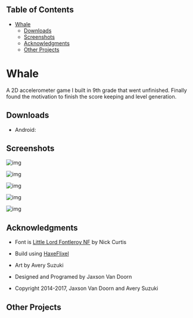 <div id="table-of-contents">
<h2>Table of Contents</h2>
<div id="text-table-of-contents">
<ul>
<li><a href="#sec-1">Whale</a>
<ul>
<li><a href="#sec-1-1">Downloads</a></li>
<li><a href="#sec-1-2">Screenshots</a></li>
<li><a href="#sec-1-3">Acknowledgments</a></li>
<li><a href="#sec-1-4">Other Projects</a></li>
</ul>
</li>
</ul>
</div>
</div>


# Whale<a id="sec-1" name="sec-1"></a>

A 2D accelerometer game I built in 9th grade that went unfinished.  Finally found the motivation to finish the score keeping and level generation.

## Downloads<a id="sec-1-1" name="sec-1-1"></a>

-   Android:

## Screenshots<a id="sec-1-2" name="sec-1-2"></a>

![img](./screenshots/1.png "Title Screen")

![img](./screenshots/1.png "Screenshot 1")

![img](./screenshots/2.png "Screenshot 2")

![img](./screenshots/3.png "Screenshot 3")

![img](./screenshots/4.png "Screenshot 4")

## Acknowledgments<a id="sec-1-3" name="sec-1-3"></a>

-   Font is [Little Lord Fontleroy NF](http://www.1001fonts.com/littlelordfontleroy-font.html) by Nick Curtis

-   Build using [HaxeFlixel](http://haxeflixel.com/)

-   Art by Avery Suzuki

-   Designed and Programed by Jaxson Van Doorn

-   Copyright 2014-2017, Jaxson Van Doorn and Avery Suzuki

## Other Projects<a id="sec-1-4" name="sec-1-4"></a>
